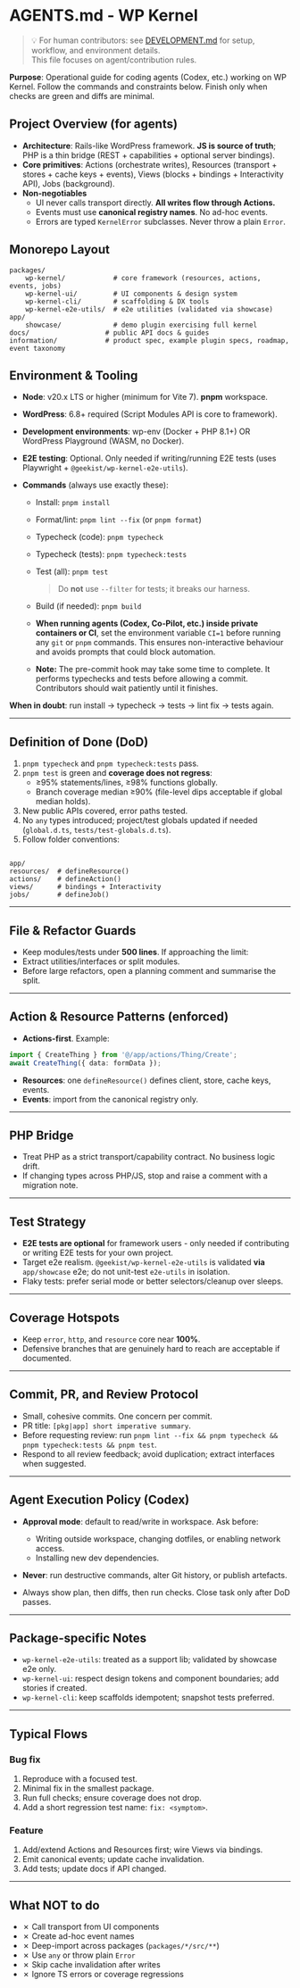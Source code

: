 # AGENTS.md - WP Kernel

> 💡 For human contributors: see [DEVELOPMENT.md](./DEVELOPMENT.md) for setup, workflow, and environment details.  
> This file focuses on agent/contribution rules.

**Purpose**: Operational guide for coding agents (Codex, etc.) working on WP Kernel. Follow the commands and constraints below. Finish only when checks are green and diffs are minimal.

## Project Overview (for agents)

- **Architecture**: Rails-like WordPress framework. **JS is source of truth**; PHP is a thin bridge (REST + capabilities + optional server bindings).
- **Core primitives**: Actions (orchestrate writes), Resources (transport + stores + cache keys + events), Views (blocks + bindings + Interactivity API), Jobs (background).
- **Non-negotiables**
    - UI never calls transport directly. **All writes flow through Actions.**
    - Events must use **canonical registry names**. No ad-hoc events.
    - Errors are typed `KernelError` subclasses. Never throw a plain `Error`.

## Monorepo Layout

```
packages/
	wp-kernel/            # core framework (resources, actions, events, jobs)
	wp-kernel-ui/         # UI components & design system
	wp-kernel-cli/        # scaffolding & DX tools
	wp-kernel-e2e-utils/  # e2e utilities (validated via showcase)
app/
	showcase/             # demo plugin exercising full kernel
docs/                   # public API docs & guides
information/            # product spec, example plugin specs, roadmap, event taxonomy
```

## Environment & Tooling

- **Node**: v20.x LTS or higher (minimum for Vite 7). **pnpm** workspace.
- **WordPress**: 6.8+ required (Script Modules API is core to framework).
- **Development environments**: wp-env (Docker + PHP 8.1+) OR WordPress Playground (WASM, no Docker).
- **E2E testing**: Optional. Only needed if writing/running E2E tests (uses Playwright + `@geekist/wp-kernel-e2e-utils`).

- **Commands** (always use exactly these):
    - Install: `pnpm install`
    - Format/lint: `pnpm lint --fix` (or `pnpm format`)
    - Typecheck (code): `pnpm typecheck`
    - Typecheck (tests): `pnpm typecheck:tests`
    - Test (all): `pnpm test`
        > Do **not** use `--filter` for tests; it breaks our harness.
    - Build (if needed): `pnpm build`

    - **When running agents (Codex, Co‑Pilot, etc.) inside private containers or CI**, set the environment variable `CI=1` before running any `git` or `pnpm` commands. This ensures non-interactive behaviour and avoids prompts that could block automation.

    - **Note:** The pre-commit hook may take some time to complete. It performs typechecks and tests before allowing a commit. Contributors should wait patiently until it finishes.

**When in doubt**: run install → typecheck → tests → lint fix → tests again.

---

## Definition of Done (DoD)

1. `pnpm typecheck` and `pnpm typecheck:tests` pass.
2. `pnpm test` is green and **coverage does not regress**:
    - ≥95% statements/lines, ≥98% functions globally.
    - Branch coverage median ≥90% (file-level dips acceptable if global median holds).
3. New public APIs covered, error paths tested.
4. No `any` types introduced; project/test globals updated if needed (`global.d.ts`, `tests/test-globals.d.ts`).
5. Follow folder conventions:

```

app/
resources/  # defineResource()
actions/    # defineAction()
views/      # bindings + Interactivity
jobs/       # defineJob()

```

---

## File & Refactor Guards

- Keep modules/tests under **500 lines**. If approaching the limit:
- Extract utilities/interfaces or split modules.
- Before large refactors, open a planning comment and summarise the split.

---

## Action & Resource Patterns (enforced)

- **Actions-first**. Example:

```ts
import { CreateThing } from '@/app/actions/Thing/Create';
await CreateThing({ data: formData });
```

- **Resources**: one `defineResource()` defines client, store, cache keys, events.
- **Events**: import from the canonical registry only.

---

## PHP Bridge

- Treat PHP as a strict transport/capability contract. No business logic drift.
- If changing types across PHP/JS, stop and raise a comment with a migration note.

---

## Test Strategy

- **E2E tests are optional** for framework users - only needed if contributing or writing E2E tests for your own project.
- Target e2e realism. `@geekist/wp-kernel-e2e-utils` is validated **via** `app/showcase` e2e; do not unit-test `e2e-utils` in isolation.
- Flaky tests: prefer serial mode or better selectors/cleanup over sleeps.

---

## Coverage Hotspots

- Keep `error`, `http`, and `resource` core near **100%**.
- Defensive branches that are genuinely hard to reach are acceptable if documented.

---

## Commit, PR, and Review Protocol

- Small, cohesive commits. One concern per commit.
- PR title: `[pkg|app] short imperative summary`.
- Before requesting review: run `pnpm lint --fix && pnpm typecheck && pnpm typecheck:tests && pnpm test`.
- Respond to all review feedback; avoid duplication; extract interfaces when suggested.

---

## Agent Execution Policy (Codex)

- **Approval mode**: default to read/write in workspace. Ask before:
    - Writing outside workspace, changing dotfiles, or enabling network access.
    - Installing new dev dependencies.

- **Never**: run destructive commands, alter Git history, or publish artefacts.
- Always show plan, then diffs, then run checks. Close task only after DoD passes.

---

## Package-specific Notes

- `wp-kernel-e2e-utils`: treated as a support lib; validated by showcase e2e only.
- `wp-kernel-ui`: respect design tokens and component boundaries; add stories if created.
- `wp-kernel-cli`: keep scaffolds idempotent; snapshot tests preferred.

---

## Typical Flows

### Bug fix

1. Reproduce with a focused test.
2. Minimal fix in the smallest package.
3. Run full checks; ensure coverage does not drop.
4. Add a short regression test name: `fix: <symptom>`.

### Feature

1. Add/extend Actions and Resources first; wire Views via bindings.
2. Emit canonical events; update cache invalidation.
3. Add tests; update docs if API changed.

---

## What NOT to do

- ✗ Call transport from UI components
- ✗ Create ad-hoc event names
- ✗ Deep-import across packages (`packages/*/src/**`)
- ✗ Use `any` or throw plain `Error`
- ✗ Skip cache invalidation after writes
- ✗ Ignore TS errors or coverage regressions
